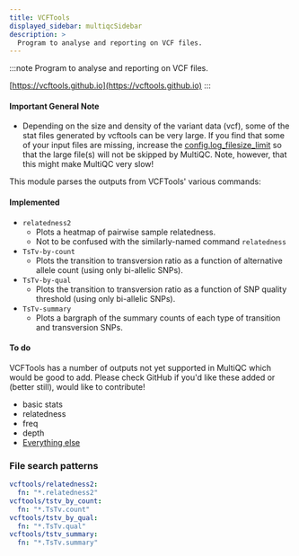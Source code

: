 ```yaml
---
title: VCFTools
displayed_sidebar: multiqcSidebar
description: >
  Program to analyse and reporting on VCF files.
---
```


<!--
~~~~~ DO NOT EDIT ~~~~~
This file is autogenerated from the MultiQC module python docstring.
Do not edit the markdown, it will be overwritten.

File path for the source of this content: multiqc/modules/vcftools/vcftools.py
~~~~~~~~~~~~~~~~~~~~~~~
-->

:::note
Program to analyse and reporting on VCF files.

[https://vcftools.github.io](https://vcftools.github.io)
:::

#### Important General Note

- Depending on the size and density of the variant data (vcf),
  some of the stat files generated by vcftools can be very large.
  If you find that some of your input files are missing, increase
  the [config.log_filesize_limit](https://docs.seqera.io/multiqc/usage/troubleshooting#big-log-files)
  so that the large file(s) will not be skipped by MultiQC. Note, however,
  that this might make MultiQC very slow!

This module parses the outputs from VCFTools' various commands:

#### Implemented

- `relatedness2`
  - Plots a heatmap of pairwise sample relatedness.
  - Not to be confused with the similarly-named command `relatedness`
- `TsTv-by-count`
  - Plots the transition to transversion ratio as a function of
    alternative allele count (using only bi-allelic SNPs).
- `TsTv-by-qual`
  - Plots the transition to transversion ratio as a function of SNP
    quality threshold (using only bi-allelic SNPs).
- `TsTv-summary`
  - Plots a bargraph of the summary counts of each type of transition and
    transversion SNPs.

#### To do

VCFTools has a number of outputs not yet supported in MultiQC which
would be good to add. Please check GitHub if you'd like these added
or (better still), would like to contribute!

- basic stats
- relatedness
- freq
- depth
- [Everything else](https://vcftools.github.io/man_latest.html)

### File search patterns

```yaml
vcftools/relatedness2:
  fn: "*.relatedness2"
vcftools/tstv_by_count:
  fn: "*.TsTv.count"
vcftools/tstv_by_qual:
  fn: "*.TsTv.qual"
vcftools/tstv_summary:
  fn: "*.TsTv.summary"
```
